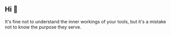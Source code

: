 ## Hi 👋

It's fine not to understand the inner workings of your tools, but it's a mistake not to know the purpose they serve.
